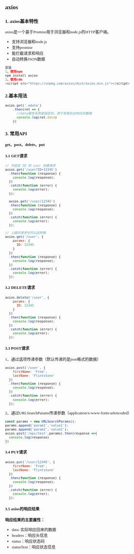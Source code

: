 <font face="微软雅黑" size="2">

## axios

### 1. axios基本特性
axios是一个基于Promise用于浏览器和node.js的HTTP客户端。
- 支持浏览器和node.js
- 支持promise
- 能拦截请求和响应
- 自动转换JSON数据

```js
安装
1、使用npm
npm install axios
2、使用cdn
<script src="https://unpkg.com/axios/dist/axios.min.js"></script>
```
### 2.基本用法
```js
axios.get('.adata')
    .then(ret => {
      //data属性名称是固定的，用于获取后台响应的数据
      console.log(ret.data)
    })
```

### 3. 常用API
<strong>get、post、delete、put</strong>

#### 3.1 GET请求

```js
// 为给定 ID 的 user 创建请求
axios.get('/user?ID=12345')
  .then(function (response) {
    console.log(response);
  })
  .catch(function (error) {
    console.log(error);
  });

  axios.get('/user/12345')
  .then(function (response) {
    console.log(response);
  })
  .catch(function (error) {
    console.log(error);
  });

// 上面的请求也可以这样做
axios.get('/user', {
    params: {
      ID: 12345
    }
  })
  .then(function (response) {
    console.log(response);
  })
  .catch(function (error) {
    console.log(error);
  });
```

#### 3.2 DELETE请求
```js
axios.delete('/user', {
    params: {
      ID: 12345
    }
  })
  .then(function (response) {
    console.log(response);
  })
  .catch(function (error) {
    console.log(error);
  });
```

#### 3.3 POST请求
1、通过选项传递参数（默认传递的是json格式的数据）
```js
axios.post('/user', {
    firstName: 'Fred',
    lastName: 'Flintstone'
  })
  .then(function (response) {
    console.log(response);
  })
  .catch(function (error) {
    console.log(error);
  });
```

2、通过URLSearchParams传递参数（application/x-www-form-urlencoded）
```js
const params = new URLSearchParams();
params.append('param1','value1');
params.append('param2','value2');
axios.post('/api/test',params).then(response =>{
  console.log(response)
})
```
#### 3.4 PUT请求

```js
axios.put('/user/12345', {
    firstName: 'Fred',
    lastName: 'Flintstone'
  })
  .then(function (response) {
    console.log(response);
  })
  .catch(function (error) {
    console.log(error);
  });
```
#### 3.5 axios的响应结果
<font size='2'><strong>响应结果的主要属性：</strong></font>
- data: 实际响应回来的数据
- headers：响应头信息
- status：响应状态码
- statusText：响应状态信息


